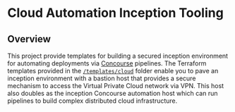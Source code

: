 # Cloud Automation Inception Tooling

## Overview

This project provide templates for building a secured inception environment for automating deployments via [Concourse](https://concourse.ci/) pipelines. The Terraform templates provided in the [`/templates/cloud`](templates/cloud) folder enable you to pave an inception environment with a bastion host that provides a secure mechanism to access the Virtual Private Cloud network via VPN. This host also doubles as the inception Concourse automation host which can run pipelines to build complex distributed cloud infrastructure.